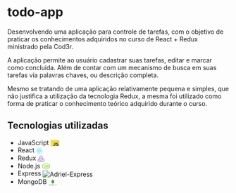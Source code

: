 # todo-app

Desenvolvendo uma aplicação para controle de tarefas, com o objetivo de praticar os conhecimentos adquiridos no curso de React + Redux ministrado pela Cod3r.

A aplicação permite ao usuário cadastrar suas tarefas, editar e marcar como concluida. Além de contar com um mecanismo de busca em suas tarefas via palavras chaves, ou descrição completa. 

Mesmo se tratando de uma aplicação relativamente pequena e simples, que não justifica a utilização da tecnologia Redux, a mesma foi utilizado como forma de praticar o conhecimento teórico adquirido durante o curso. 

## Tecnologias utilizadas 

 - JavaScript <img align="center" alt="Adriel-Js" height="15" width="20" src="https://raw.githubusercontent.com/devicons/devicon/master/icons/javascript/javascript-original.svg"/>
 - React <img align="center" alt="Adriel-React" height="15" width="15" src="https://raw.githubusercontent.com/devicons/devicon/master/icons/react/react-original.svg"/>
 - Redux <img align="center" alt="Adriel-Redux" height="15" width="15" src="https://raw.githubusercontent.com/devicons/devicon/master/icons/redux/redux-original.svg"/>
 - Node.js <img align="center" alt="Adriel-Node" height="15" width="20" src="https://raw.githubusercontent.com/devicons/devicon/master/icons/nodejs/nodejs-plain.svg"/>
 - Express <img align="center" alt="Adriel-Express" height="15" width="20" src="https://cdn.jsdelivr.net/gh/devicons/devicon/icons/express/express-original.svg" />
 - MongoDB  <img align="center" alt="Adriel-MongoDB" height="15" width="20" src="https://raw.githubusercontent.com/devicons/devicon/master/icons/mongodb/mongodb-original-wordmark.svg"/>
